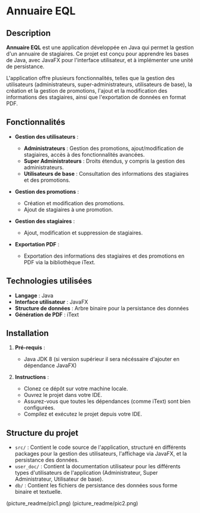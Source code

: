 # Annuaire EQL

## Description

**Annuaire EQL** est une application développée en Java qui permet la gestion d'un annuaire de stagiaires. Ce projet est conçu pour apprendre les bases de Java, avec JavaFX pour l'interface utilisateur, et à implémenter une unité de persistance.

L'application offre plusieurs fonctionnalités, telles que la gestion des utilisateurs (administrateurs, super-administrateurs, utilisateurs de base), la création et la gestion de promotions, l'ajout et la modification des informations des stagiaires, ainsi que l'exportation de données en format PDF.

## Fonctionnalités

- **Gestion des utilisateurs** :
  - **Administrateurs** : Gestion des promotions, ajout/modification de stagiaires, accès à des fonctionnalités avancées.
  - **Super Administrateurs** : Droits étendus, y compris la gestion des administrateurs.
  - **Utilisateurs de base** : Consultation des informations des stagiaires et des promotions.

- **Gestion des promotions** :
  - Création et modification des promotions.
  - Ajout de stagiaires à une promotion.

- **Gestion des stagiaires** :
  - Ajout, modification et suppression de stagiaires.

- **Exportation PDF** :
  - Exportation des informations des stagiaires et des promotions en PDF via la bibliothèque iText.

## Technologies utilisées

- **Langage** : Java
- **Interface utilisateur** : JavaFX
- **Structure de données** : Arbre binaire pour la persistance des données
- **Génération de PDF** : iText

## Installation

1. **Pré-requis** :
   - Java JDK 8 (si version supérieur il sera nécéssaire d'ajouter en dépendance JavaFX)

2. **Instructions** :
   - Clonez ce dépôt sur votre machine locale.
   - Ouvrez le projet dans votre IDE.
   - Assurez-vous que toutes les dépendances (comme iText) sont bien configurées.
   - Compilez et exécutez le projet depuis votre IDE.

## Structure du projet

- `src/` : Contient le code source de l'application, structuré en différents packages pour la gestion des utilisateurs, l'affichage via JavaFX, et la persistance des données.
- `user_doc/` : Contient la documentation utilisateur pour les différents types d'utilisateurs de l'application (Administrateur, Super Administrateur, Utilisateur de base).
- `db/` : Contient les fichiers de persistance des données sous forme binaire et textuelle.


(picture_readme/pic1.png)
(picture_readme/pic2.png)
